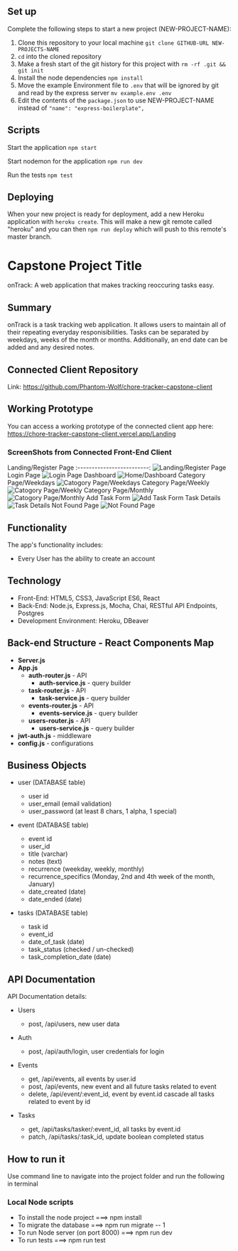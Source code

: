 ## Set up

Complete the following steps to start a new project (NEW-PROJECT-NAME):

1. Clone this repository to your local machine `git clone GITHUB-URL NEW-PROJECTS-NAME`
2. `cd` into the cloned repository
3. Make a fresh start of the git history for this project with `rm -rf .git && git init`
4. Install the node dependencies `npm install`
5. Move the example Environment file to `.env` that will be ignored by git and read by the express server `mv example.env .env`
6. Edit the contents of the `package.json` to use NEW-PROJECT-NAME instead of `"name": "express-boilerplate",`

## Scripts

Start the application `npm start`

Start nodemon for the application `npm run dev`

Run the tests `npm test`

## Deploying

When your new project is ready for deployment, add a new Heroku application with `heroku create`. This will make a new git remote called "heroku" and you can then `npm run deploy` which will push to this remote's master branch.

# Capstone Project Title

onTrack: A web application that makes tracking reoccuring tasks easy.

## Summary

onTrack is a task tracking web application. It allows users to maintain all of their repeating everyday responisibilities.
Tasks can be separated by weekdays, weeks of the month or months. Additionally, an end date can be added and any desired notes.

## Connected Client Repository

Link: https://github.com/Phantom-Wolf/chore-tracker-capstone-client

## Working Prototype

You can access a working prototype of the connected client app here: https://chore-tracker-capstone-client.vercel.app/Landing

### ScreenShots from Connected Front-End Client

Landing/Register Page
:-------------------------:
![Landing/Register Page](/github-images/wireframes/onTrack-Landing.png)
Login Page
![Login Page](/github-images/wireframes/onTrack-Login.png)
Dashboard
![Home/Dashboard](/github-images/wireframes/onTrack-Dashboard.png)
Category Page/Weekdays
![Catogory Page/Weekdays](/github-images/wireframes/onTrack-Weekdays.png)
Category Page/Weekly
![Catogory Page/Weekly](/github-images/wireframes/onTrack-Weeks.png)
Category Page/Monthly
![Catogory Page/Monthly](/github-images/wireframes/onTrack-Months.png)
Add Task Form
![Add Task Form](/github-images/wireframes/onTrack-Add-Task.jpg)
Task Details
![Task Details](/github-images/wireframes/onTrack-EventPage.jpg)
Not Found Page
![Not Found Page](/github-images/wireframes/onTrack-NotFoundPage.png)

## Functionality

The app's functionality includes:

- Every User has the ability to create an account

## Technology

- Front-End: HTML5, CSS3, JavaScript ES6, React
- Back-End: Node.js, Express.js, Mocha, Chai, RESTful API Endpoints, Postgres
- Development Environment: Heroku, DBeaver

## Back-end Structure - React Components Map

- **Server.js**
- **App.js**
  - **auth-router.js** - API
    - **auth-service.js** - query builder
  - **task-router.js** - API
    - **task-service.js** - query builder
  - **events-router.js** - API
    - **events-service.js** - query builder
  - **users-router.js** - API
    - **users-service.js** - query builder
- **jwt-auth.js** - middleware
- **config.js** - configurations

## Business Objects

- user (DATABASE table)

  - user id
  - user_email (email validation)
  - user_password (at least 8 chars, 1 alpha, 1 special)

- event (DATABASE table)

  - event id
  - user_id
  - title (varchar)
  - notes (text)
  - recurrence (weekday, weekly, monthly)
  - recurrence_specifics (Monday, 2nd and 4th week of the month, January)
  - date_created (date)
  - date_ended (date)

- tasks (DATABASE table)
  - task id
  - event_id
  - date_of_task (date)
  - task_status (checked / un-checked)
  - task_completion_date (date)

## API Documentation

API Documentation details:

- Users

  - post, /api/users, new user data

- Auth

  - post, /api/auth/login, user credentials for login

- Events

  - get, /api/events, all events by user.id
  - post, /api/events, new event and all future tasks related to event
  - delete, /api/event/:event_id, event by event.id cascade all tasks related to event by id

- Tasks
  - get, /api/tasks/tasker/:event_id, all tasks by event.id
  - patch, /api/tasks/:task_id, update boolean completed status

## How to run it

Use command line to navigate into the project folder and run the following in terminal

### Local Node scripts

- To install the node project ===> npm install
- To migrate the database ===> npm run migrate -- 1
- To run Node server (on port 8000) ===> npm run dev
- To run tests ===> npm run test
